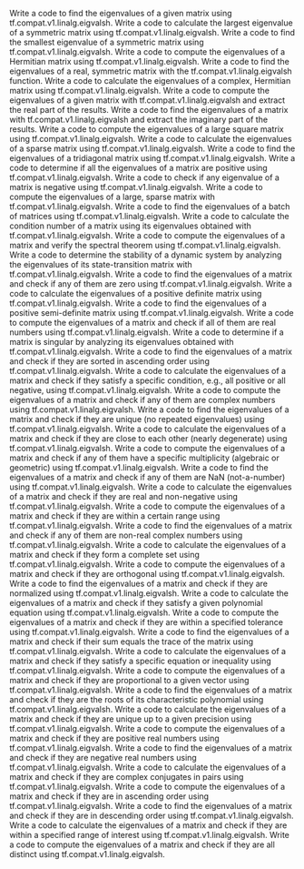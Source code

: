 Write a code to find the eigenvalues of a given matrix using tf.compat.v1.linalg.eigvalsh.
Write a code to calculate the largest eigenvalue of a symmetric matrix using tf.compat.v1.linalg.eigvalsh.
Write a code to find the smallest eigenvalue of a symmetric matrix using tf.compat.v1.linalg.eigvalsh.
Write a code to compute the eigenvalues of a Hermitian matrix using tf.compat.v1.linalg.eigvalsh.
Write a code to find the eigenvalues of a real, symmetric matrix with the tf.compat.v1.linalg.eigvalsh function.
Write a code to calculate the eigenvalues of a complex, Hermitian matrix using tf.compat.v1.linalg.eigvalsh.
Write a code to compute the eigenvalues of a given matrix with tf.compat.v1.linalg.eigvalsh and extract the real part of the results.
Write a code to find the eigenvalues of a matrix with tf.compat.v1.linalg.eigvalsh and extract the imaginary part of the results.
Write a code to compute the eigenvalues of a large square matrix using tf.compat.v1.linalg.eigvalsh.
Write a code to calculate the eigenvalues of a sparse matrix using tf.compat.v1.linalg.eigvalsh.
Write a code to find the eigenvalues of a tridiagonal matrix using tf.compat.v1.linalg.eigvalsh.
Write a code to determine if all the eigenvalues of a matrix are positive using tf.compat.v1.linalg.eigvalsh.
Write a code to check if any eigenvalue of a matrix is negative using tf.compat.v1.linalg.eigvalsh.
Write a code to compute the eigenvalues of a large, sparse matrix with tf.compat.v1.linalg.eigvalsh.
Write a code to find the eigenvalues of a batch of matrices using tf.compat.v1.linalg.eigvalsh.
Write a code to calculate the condition number of a matrix using its eigenvalues obtained with tf.compat.v1.linalg.eigvalsh.
Write a code to compute the eigenvalues of a matrix and verify the spectral theorem using tf.compat.v1.linalg.eigvalsh.
Write a code to determine the stability of a dynamic system by analyzing the eigenvalues of its state-transition matrix with tf.compat.v1.linalg.eigvalsh.
Write a code to find the eigenvalues of a matrix and check if any of them are zero using tf.compat.v1.linalg.eigvalsh.
Write a code to calculate the eigenvalues of a positive definite matrix using tf.compat.v1.linalg.eigvalsh.
Write a code to find the eigenvalues of a positive semi-definite matrix using tf.compat.v1.linalg.eigvalsh.
Write a code to compute the eigenvalues of a matrix and check if all of them are real numbers using tf.compat.v1.linalg.eigvalsh.
Write a code to determine if a matrix is singular by analyzing its eigenvalues obtained with tf.compat.v1.linalg.eigvalsh.
Write a code to find the eigenvalues of a matrix and check if they are sorted in ascending order using tf.compat.v1.linalg.eigvalsh.
Write a code to calculate the eigenvalues of a matrix and check if they satisfy a specific condition, e.g., all positive or all negative, using tf.compat.v1.linalg.eigvalsh.
Write a code to compute the eigenvalues of a matrix and check if any of them are complex numbers using tf.compat.v1.linalg.eigvalsh.
Write a code to find the eigenvalues of a matrix and check if they are unique (no repeated eigenvalues) using tf.compat.v1.linalg.eigvalsh.
Write a code to calculate the eigenvalues of a matrix and check if they are close to each other (nearly degenerate) using tf.compat.v1.linalg.eigvalsh.
Write a code to compute the eigenvalues of a matrix and check if any of them have a specific multiplicity (algebraic or geometric) using tf.compat.v1.linalg.eigvalsh.
Write a code to find the eigenvalues of a matrix and check if any of them are NaN (not-a-number) using tf.compat.v1.linalg.eigvalsh.
Write a code to calculate the eigenvalues of a matrix and check if they are real and non-negative using tf.compat.v1.linalg.eigvalsh.
Write a code to compute the eigenvalues of a matrix and check if they are within a certain range using tf.compat.v1.linalg.eigvalsh.
Write a code to find the eigenvalues of a matrix and check if any of them are non-real complex numbers using tf.compat.v1.linalg.eigvalsh.
Write a code to calculate the eigenvalues of a matrix and check if they form a complete set using tf.compat.v1.linalg.eigvalsh.
Write a code to compute the eigenvalues of a matrix and check if they are orthogonal using tf.compat.v1.linalg.eigvalsh.
Write a code to find the eigenvalues of a matrix and check if they are normalized using tf.compat.v1.linalg.eigvalsh.
Write a code to calculate the eigenvalues of a matrix and check if they satisfy a given polynomial equation using tf.compat.v1.linalg.eigvalsh.
Write a code to compute the eigenvalues of a matrix and check if they are within a specified tolerance using tf.compat.v1.linalg.eigvalsh.
Write a code to find the eigenvalues of a matrix and check if their sum equals the trace of the matrix using tf.compat.v1.linalg.eigvalsh.
Write a code to calculate the eigenvalues of a matrix and check if they satisfy a specific equation or inequality using tf.compat.v1.linalg.eigvalsh.
Write a code to compute the eigenvalues of a matrix and check if they are proportional to a given vector using tf.compat.v1.linalg.eigvalsh.
Write a code to find the eigenvalues of a matrix and check if they are the roots of its characteristic polynomial using tf.compat.v1.linalg.eigvalsh.
Write a code to calculate the eigenvalues of a matrix and check if they are unique up to a given precision using tf.compat.v1.linalg.eigvalsh.
Write a code to compute the eigenvalues of a matrix and check if they are positive real numbers using tf.compat.v1.linalg.eigvalsh.
Write a code to find the eigenvalues of a matrix and check if they are negative real numbers using tf.compat.v1.linalg.eigvalsh.
Write a code to calculate the eigenvalues of a matrix and check if they are complex conjugates in pairs using tf.compat.v1.linalg.eigvalsh.
Write a code to compute the eigenvalues of a matrix and check if they are in ascending order using tf.compat.v1.linalg.eigvalsh.
Write a code to find the eigenvalues of a matrix and check if they are in descending order using tf.compat.v1.linalg.eigvalsh.
Write a code to calculate the eigenvalues of a matrix and check if they are within a specified range of interest using tf.compat.v1.linalg.eigvalsh.
Write a code to compute the eigenvalues of a matrix and check if they are all distinct using tf.compat.v1.linalg.eigvalsh.